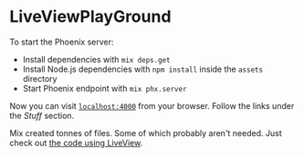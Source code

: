 # LiveViewPlayGround

To start the Phoenix server:

  * Install dependencies with `mix deps.get`
  * Install Node.js dependencies with `npm install` inside the `assets` directory
  * Start Phoenix endpoint with `mix phx.server`

Now you can visit [`localhost:4000`](http://localhost:4000) from your browser.
Follow the links under the _Stuff_ section.

Mix created tonnes of files.
Some of which probably aren't needed.
Just check out [the code using LiveView](lib/live_view_play_ground_web/live/*_live.ex).
